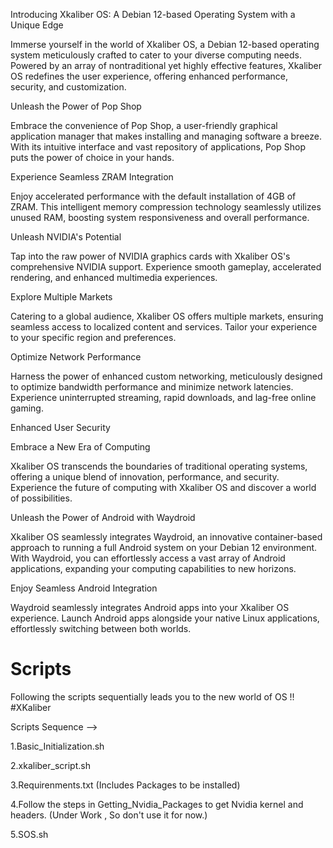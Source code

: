 Introducing Xkaliber OS: A Debian 12-based Operating System with a Unique Edge

Immerse yourself in the world of Xkaliber OS, a Debian 12-based operating system meticulously crafted to cater to your diverse computing needs. Powered by an array of nontraditional yet highly effective features, Xkaliber OS redefines the user experience, offering enhanced performance, security, and customization.

Unleash the Power of Pop Shop

Embrace the convenience of Pop Shop, a user-friendly graphical application manager that makes installing and managing software a breeze. With its intuitive interface and vast repository of applications, Pop Shop puts the power of choice in your hands.

Experience Seamless ZRAM Integration

Enjoy accelerated performance with the default installation of 4GB of ZRAM. This intelligent memory compression technology seamlessly utilizes unused RAM, boosting system responsiveness and overall performance.

Unleash NVIDIA's Potential

Tap into the raw power of NVIDIA graphics cards with Xkaliber OS's comprehensive NVIDIA support. Experience smooth gameplay, accelerated rendering, and enhanced multimedia experiences.

Explore Multiple Markets

Catering to a global audience, Xkaliber OS offers multiple markets, ensuring seamless access to localized content and services. Tailor your experience to your specific region and preferences.

Optimize Network Performance

Harness the power of enhanced custom networking, meticulously designed to optimize bandwidth performance and minimize network latencies. Experience uninterrupted streaming, rapid downloads, and lag-free online gaming.

Enhanced User Security



Embrace a New Era of Computing

Xkaliber OS transcends the boundaries of traditional operating systems, offering a unique blend of innovation, performance, and security. Experience the future of computing with Xkaliber OS and discover a world of possibilities.

Unleash the Power of Android with Waydroid

Xkaliber OS seamlessly integrates Waydroid, an innovative container-based approach to running a full Android system on your Debian 12 environment. With Waydroid, you can effortlessly access a vast array of Android applications, expanding your computing capabilities to new horizons.

Enjoy Seamless Android Integration

Waydroid seamlessly integrates Android apps into your Xkaliber OS experience. Launch Android apps alongside your native Linux applications, effortlessly switching between both worlds. 



# Scripts
Following the scripts sequentially leads you to the new world of OS !! #XKaliber


Scripts Sequence -->

1.Basic_Initialization.sh

2.xkaliber_script.sh

3.Requirenments.txt (Includes Packages to be installed)

4.Follow the steps in Getting_Nvidia_Packages to get Nvidia kernel and headers. (Under Work , So don't use it for now.)

5.SOS.sh
